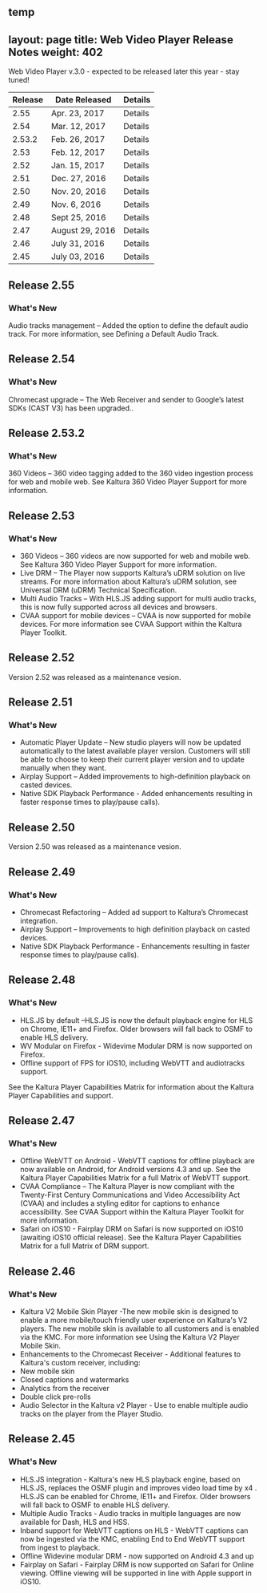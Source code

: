 temp
---
layout: page
title: Web Video Player Release Notes
weight: 402
---

Web Video Player v.3.0 - expected to be released later this year - stay tuned!

| Release | Date Released   | Details |
|---------|-----------------|---------|
| 2.55    | Apr. 23, 2017   | Details |
| 2.54    | Mar. 12, 2017   | Details |
| 2.53.2  | Feb. 26, 2017   | Details |
| 2.53    | Feb. 12, 2017   | Details |
| 2.52    | Jan. 15, 2017   | Details |
| 2.51    | Dec. 27, 2016   | Details |
| 2.50    | Nov. 20, 2016   | Details |
| 2.49    | Nov. 6, 2016    | Details |
| 2.48    | Sept 25, 2016   | Details |
| 2.47    | August 29, 2016 | Details |
| 2.46    | July 31, 2016   | Details |
| 2.45    | July 03, 2016   | Details |


## Release 2.55  

### What's New  

Audio tracks management – Added the option to define the default audio track. For more information, see Defining a Default Audio Track.

## Release 2.54  

### What's New  

Chromecast upgrade – The Web Receiver and sender to Google’s latest SDKs (CAST V3) has been upgraded..

## Release 2.53.2  

### What's New  

360 Videos – 360 video tagging added to the 360 video ingestion process for web and mobile web. See Kaltura 360 Video Player Support for more information.

## Release 2.53  

### What's New  

* 360 Videos – 360 videos are now supported for web and mobile web. See Kaltura 360 Video Player Support for more information.
* Live DRM – The Player now supports Kaltura’s uDRM solution on live streams. For more information about Kaltura’s uDRM solution, see Universal DRM (uDRM) Technical Specification.
* Multi Audio Tracks – With HLS.JS adding support for multi audio tracks, this is now fully supported across all devices and browsers.
* CVAA support for mobile devices – CVAA is now supported for mobile devices. For more information see CVAA Support within the Kaltura Player Toolkit.

## Release 2.52  

Version 2.52 was released as a maintenance vesion.

## Release 2.51  

### What's New  

* Automatic Player Update – New studio players will now be updated automatically to the latest available player version. Customers will still be able to choose to keep their current player version and to update manually when they want.
* Airplay Support – Added improvements to high-definition playback on casted devices.
* Native SDK Playback Performance -  Added enhancements resulting in faster response times to play/pause calls).

## Release 2.50  

Version 2.50 was released as a maintenance vesion.

## Release 2.49  

### What's New  

* Chromecast Refactoring – Added ad support to Kaltura’s Chromecast integration.
* Airplay Support – Improvements to high definition playback on casted devices.
* Native SDK Playback Performance -  Enhancements resulting in faster response times to play/pause calls).

## Release 2.48  

### What's New  

* HLS.JS by default –HLS.JS is now the default playback engine for HLS on Chrome, IE11+ and Firefox. Older browsers will fall back to OSMF to enable HLS delivery. 
* WV Modular on Firefox - Widevime Modular DRM is now supported on Firefox.
* Offline support of FPS for iOS10, including WebVTT and audiotracks support. 

See the Kaltura Player Capabilities Matrix for information about the Kaltura Player Capabilities and support.

## Release 2.47  

### What's New  

* Offline WebVTT on Android  - WebVTT captions for offline playback are now available on Android, for Android versions 4.3 and up. See the Kaltura Player Capabilities Matrix for a full Matrix of WebVTT support.
* CVAA Compliance – The Kaltura Player is now compliant with the Twenty-First Century Communications and Video Accessibility Act (CVAA) and includes a styling editor for captions to enhance accessibility. See CVAA Support within the Kaltura Player Toolkit for more information.
* Safari on iOS10 - Fairplay DRM on Safari is now supported on iOS10 (awaiting iOS10 official release). See the Kaltura Player Capabilities Matrix for a full Matrix of DRM support.

## Release 2.46  

### What's New  

* Kaltura V2 Mobile Skin Player -The new mobile skin is designed to enable a more mobile/touch friendly user experience on Kaltura's V2 players. The new mobile skin is available to all customers and is enabled via the KMC. For more information see Using the Kaltura V2 Player Mobile Skin.
* Enhancements to the Chromecast Receiver - Additional features to Kaltura's custom receiver, including:
* New mobile skin
* Closed captions and watermarks 
* Analytics from the receiver
* Double click pre-rolls
* Audio Selector in the Kaltura v2 Player - Use to enable multiple audio tracks on the player from the Player Studio.

## Release 2.45  

### What's New  

* HLS.JS integration - Kaltura's new HLS playback engine, based on HLS.JS, replaces the OSMF plugin and improves video load time by x4 . HLS.JS can be enabled for Chrome, IE11+ and Firefox. Older browsers will fall back to OSMF to enable HLS delivery. 
* Multiple Audio Tracks - Audio tracks in multiple languages are now available for Dash, HLS and HSS. 
* Inband support for WebVTT captions on HLS - WebVTT captions can now be ingested via the KMC, enabling End to End WebVTT support from ingest to playback.
* Offline Widevine modular DRM - now supported on Android 4.3 and up
* Fairplay on Safari - Fairplay DRM is now supported on Safari for Online viewing. Offline viewing will be supported in line with Apple support in iOS10.
